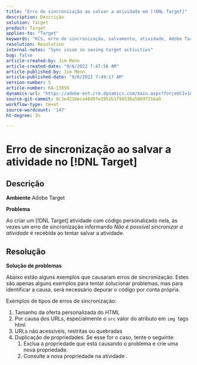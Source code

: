 ```yaml
---
title: "Erro de sincronização ao salvar a atividade em [!DNL Target]"
description: Descrição
solution: Target
product: Target
applies-to: "Target"
keywords: "KCS, erro de sincronização, salvamento, atividade, Adobe Target, solução de problemas"
resolution: Resolution
internal-notes: "Sync issue in saving target activities"
bug: false
article-created-by: Jim Menn
article-created-date: "9/6/2022 7:47:56 AM"
article-published-by: Jim Menn
article-published-date: "9/6/2022 7:49:17 AM"
version-number: 5
article-number: KA-13956
dynamics-url: "https://adobe-ent.crm.dynamics.com/main.aspx?forceUCI=1&pagetype=entityrecord&etn=knowledgearticle&id=e765de36-b82d-ed11-9db1-0022480866ad"
source-git-commit: 0c3e421beca46d9fe1952b1f98538a50697216a0
workflow-type: tm+mt
source-wordcount: '147'
ht-degree: 3%

---
```


# Erro de sincronização ao salvar a atividade no [!DNL Target]

## Descrição


<b>Ambiente</b>
Adobe Target

<b>Problema</b>

Ao criar um [!DNL Target] atividade com código personalizado nela, às vezes um erro de sincronização informando *Não é possível sincronizar a atividade* é recebida ao tentar salvar a atividade.


## Resolução


<b>Solução de problemas</b>

Abaixo estão alguns exemplos que causaram erros de sincronização.
Estes são apenas alguns exemplos para tentar solucionar problemas, mas para identificar a causa, será necessário depurar o código por conta própria.

Exemplos de tipos de erros de sincronização:

1. Tamanho da oferta personalizada do HTML
2. Por causa dos URLs, especialmente o `src` valor do atributo em `img`  tags html
3. URLs não acessíveis, restritas ou quebradas
4. Duplicação de propriedades. Se esse for o caso, tente o seguinte:
   1. Exclua a propriedade que está causando o problema e crie uma nova propriedade.
   2. Consulte a nova propriedade na atividade .



